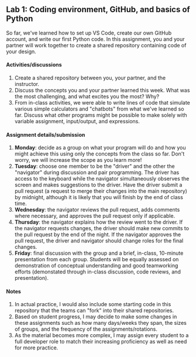 ## Lab 1: Coding environment, GitHub, and basics of Python
So far, we've learned how to set up VS Code, create our own GitHub account, and write our first Python code. In this assignment, you and your partner will work together to create a shared repository containing code of your design.

#### Activities/discussions
1. Create a shared repository between you, your partner, and the instructor.
2. Discuss the concepts you and your partner learned this week. What was the most challenging, and what excites you the most? Why?
3. From in-class activities, we were able to write lines of code that simulate various simple calculators and "chatbots" from what we've learned so far. Discuss what other programs might be possible to make solely with variable assignment, input/output, and expressions.

#### Assignment details/submission
1. **Monday**: decide as a group on what your program will do and how you might achieve this using only the concepts from the class so far. Don't worry, we will increase the scope as you learn more!
2. **Tuesday**: choose one member to be the "driver" and the other the "navigator" during discussion and pair programming. The driver has access to the keyboard while the navigator simultaneously observes the screen and makes suggestions to the driver. Have the driver submit a pull request (a request to merge their changes into the main repository) by midnight, although it is likely that you will finish by the end of class time.
3. **Wednesday**: the navigator reviews the pull request, adds comments where necessary, and approves the pull request only if applicable.
4. **Thursday**: the navigator explains how the review went to the driver. If the navigator requests changes, the driver should make new commits to the pull request by the end of the night. If the navigator approves the pull request, the driver and navigator should change roles for the final changes.
5. **Friday**: final discussion with the group and a brief, in-class, 10-minute presentation from each group. Students will be equally assessed on demonstration of conceptual understanding and good teamworking efforts (demonstated through in-class discussion, code reviews, and presentation).



#### Notes
1. In actual practice, I would also include some starting code in this repository that the teams can "fork" into their shared repositories.
2. Based on student progress, I may decide to make some changes in these assignments such as how many days/weeks they span, the sizes of groups, and the frequency of the assignments/rotations.
3. As the material becomes more complex, I may assign every student to a full developer role to match their increasing proficiency as well as need for more practice.
